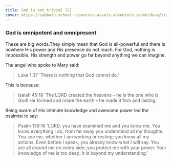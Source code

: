 ```yaml
---
title: God is not trivial (2)
cover: https://sabbath-school-resources-assets.adventech.io/en/devo/start-into-life/03-gods-fingerprints/DGd1667910386882.jpg
---
```


### God is omnipotent and omnipresent

These are big words.They simply mean that God is all-powerful and there is nowhere His power and His presence do not reach. For God, nothing is impossible. His strength and power go far beyond anything we can imagine.

The angel who spoke to Mary said:

> <callout>Luke 1:37</callout>
> 'There is nothing that God cannot do.'

This is because:

> <callout>Isaiah 45:18</callout>
> 'The LORD created the heavens – he is the one who is God! He formed and made the earth – he made it firm and lasting.'

Being aware of His intimate knowledge and awesome power led the psalmist to say:

> <callout>Psalm 139:16</callout>
> 'LORD, you have examined me and you know me. You know everything I do; from far away you understand all my thoughts. You see me, whether I am working or resting; you know all my actions. Even before I speak, you already know what I will say. You are all around me on every side; you protect me with your power. Your knowledge of me is too deep; it is beyond my understanding.'
